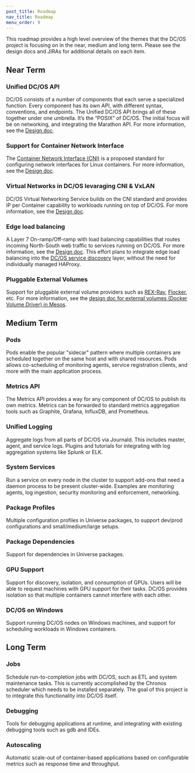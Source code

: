 ```yaml
---
post_title: Roadmap
nav_title: Roadmap
menu_order: 9
---
```


This roadmap provides a high level overview of the themes that the DC/OS project is focusing on in the near, medium and long term.
Please see the design docs and JIRAs for additional details on each item.

## Near Term

### Unified DC/OS API
DC/OS consists of a number of components that each serve a specialized function. Every component has its own API, with different syntax, conventions, and endpoints. The Unified DC/OS API brings all of these together under one umbrella. It’s the “POSIX” of DC/OS. The initial focus will be on networking, and integrating the Marathon API. For more information, see the [Design doc](/docs/1.7/overview/design/dcos-api/).

### Support for Container Network Interface
The [Container Network Interface (CNI)](https://github.com/appc/cni) is a proposed standard for configuring network interfaces for Linux containers. For more information, see the [Design doc](https://docs.google.com/document/d/1FFZwPHPZqS17cRQvsbbWyQbZpwIoHFR_N6AAApRv514/edit).

### Virtual Networks in DC/OS levaraging CNI & VxLAN
DC/OS Virtual Networking Service builds on the CNI standard and provides IP per Container capability to workloads running on top of DC/OS. For more information, see the [Design doc](https://docs.google.com/document/d/1Ped26pNOoET5H-QM--D6aPiCpG3qgvknNUbZJLz-rao/edit).

### Edge load balancing
A Layer 7 On-ramp/Off-ramp with load balancing capabilities that routes incoming North-South web traffic to services running on DC/OS. For more information, see the [Design doc](https://docs.google.com/document/d/1G7Pj9cqRZjQkJz89E343067-InfDqW7RtcX94F4w_So/edit#heading=h.28ogyrx55sfi). This effort plans to integrate edge load balancing into the [DC/OS service discovery](/docs/1.7/usage/service-discovery/) layer, without the need for individually managed HAProxy.

### Pluggable External Volumes
Support for pluggable external volume providers such as [REX-Ray](https://github.com/emccode/rexray), [Flocker](https://github.com/ClusterHQ/flocker), etc. For more information, see the [design doc for external volumes (Docker Volume Driver) in Mesos](https://docs.google.com/document/d/1uhi1lf1_sEmnl0HaqHUCsqPb9m9jOKbRlXYW1S-tZis/edit?usp=sharing).
<!-- and [external volumes in Marathon](https://mesosphere.github.io/marathon/docs/external-volumes.html). -->

## Medium Term

### Pods
Pods enable the popular "sidecar" pattern where multiple containers are scheduled together on the same host and with shared resources. Pods allows co-scheduling of monitoring agents, service registration clients, and more with the main application process.

### Metrics API
The Metrics API provides a way for any component of DC/OS to publish its own metrics. Metrics can be forwarded to standard metrics aggregation tools such as Graphite, Grafana, InfluxDB, and Prometheus.

### Unified Logging
Aggregate logs from all parts of DC/OS via Journald. This includes master, agent, and service logs. Plugins and tutorials for integrating with log aggregation systems like Splunk or ELK.

### System Services
Run a service on every node in the cluster to support add-ons that need a daemon process to be present cluster-wide. Examples are monitoring agents, log ingestion, security monitoring and enforcement, networking.

### Package Profiles
Multiple configuration profiles in Universe packages, to support dev/prod configurations and small/medium/large setups.

### Package Dependencies
Support for dependencies in Universe packages.

### GPU Support
Support for discovery, isolation, and consumption of GPUs. Users will be able to request machines with GPU support for their tasks. DC/OS provides isolation so that multiple containers cannot interfere with each other.

### DC/OS on Windows
Support running DC/OS nodes on Windows machines, and support for scheduling workloads in Windows containers.


## Long Term

### Jobs
Schedule run-to-completion jobs with DC/OS, such as ETL and system maintenance tasks. This is currently accomplished by the Chronos scheduler which needs to be installed separately. The goal of this project is to integrate this functionality into DC/OS itself.

### Debugging
Tools for debugging applications at runtime, and integrating with existing debugging tools such as gdb and IDEs.

### Autoscaling
Automatic scale-out of container-based applications based on configurable metrics such as response time and throughput.
